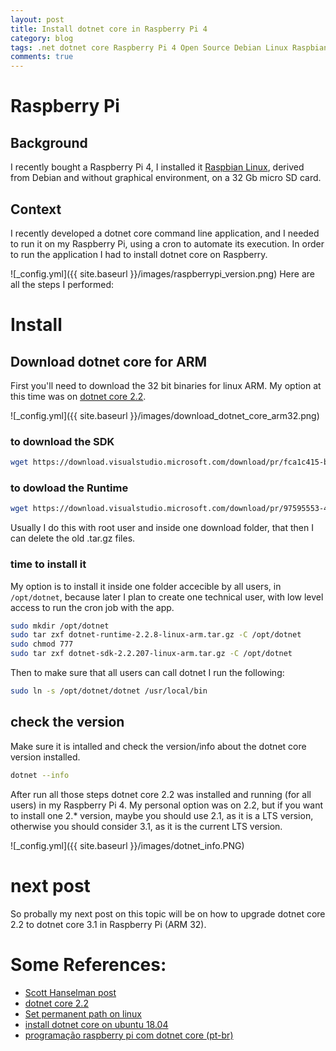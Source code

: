 ```yaml
---
layout: post
title: Install dotnet core in Raspberry Pi 4 
category: blog
tags: .net dotnet core Raspberry Pi 4 Open Source Debian Linux Raspbian
comments: true
---
```

# Raspberry Pi 
## Background
I recently bought a Raspberry Pi 4, I installed it [Raspbian Linux](https://downloads.raspberrypi.org/raspbian_lite_latest), derived from Debian and without graphical environment, on a 32 Gb micro SD card.
## Context
I recently developed a dotnet core command line application, and I needed to run it on my Raspberry Pi, using a cron to automate its execution.
In order to run the application I had to install dotnet core on Raspberry.

![_config.yml]({{ site.baseurl }}/images/raspberrypi_version.png)
Here are all the steps I performed:

# Install
## Download dotnet core for ARM
First you'll need to download the 32 bit binaries for linux ARM. My option at this time was on [dotnet core 2.2](https://dotnet.microsoft.com/download/dotnet-core/2.2).

![_config.yml]({{ site.baseurl }}/images/download_dotnet_core_arm32.png)

### to download the SDK
```bash
wget https://download.visualstudio.microsoft.com/download/pr/fca1c415-b70c-4134-8844-ea947f410aad/901a86c12be90a67ec37cd0cc59d5070/dotnet-sdk-2.2.207-linux-arm.tar.gz
```
### to dowload the Runtime
``` bash
wget https://download.visualstudio.microsoft.com/download/pr/97595553-470b-45bc-842d-aff8da46d4c4/46ee25ac85e4844df0e7f0fb9229755c/dotnet-runtime-2.2.8-linux-arm.tar.gz
```
Usually I do this with root user and inside one download folder, that then I can delete the old .tar.gz files.
### time to install it
My option is to install it inside one folder accecible by all users, in `/opt/dotnet`, because later I plan to create one technical user, with low level access to run the cron job with the app.
```bash
sudo mkdir /opt/dotnet
sudo tar zxf dotnet-runtime-2.2.8-linux-arm.tar.gz -C /opt/dotnet
sudo chmod 777
sudo tar zxf dotnet-sdk-2.2.207-linux-arm.tar.gz -C /opt/dotnet
```
Then to make sure that all users can call dotnet I run the following:
```bash
sudo ln -s /opt/dotnet/dotnet /usr/local/bin
```
## check the version
Make sure it is intalled and check the version/info about the dotnet core version installed.
```bash
dotnet --info
```
After run all those steps dotnet core 2.2 was installed and running (for all users) in my Raspberry Pi 4. My personal option was on 2.2, but if you want to install one 2.* version, maybe you should use 2.1, as it is a LTS version, otherwise you should consider 3.1, as it is the current LTS version.

![_config.yml]({{ site.baseurl }}/images/dotnet_info.PNG)


# next post
So probally my next post on this topic will be on how to upgrade dotnet core 2.2 to dotnet core 3.1 in Raspberry Pi (ARM 32).

# Some References:
* [Scott Hanselman post](https://www.hanselman.com/blog/InstallingTheNETCore2xSDKOnARaspberryPiAndBlinkingAnLEDWithSystemDeviceGpio.aspx/)
* [dotnet core 2.2](https://dotnet.microsoft.com/download/dotnet-core/2.2) 
* [Set permanent path on linux](https://stackoverflow.com/questions/14637979/how-to-permanently-set-path-on-linux-unix) 
* [install dotnet core on ubuntu 18.04](https://www.techrepublic.com/article/how-to-install-dotnet-core-on-ubuntu-18-04/)
* [programação raspberry pi com dotnet core (pt-br)](https://www.filipeflop.com/blog/programacao-raspberry-pi-com-net-core/)
